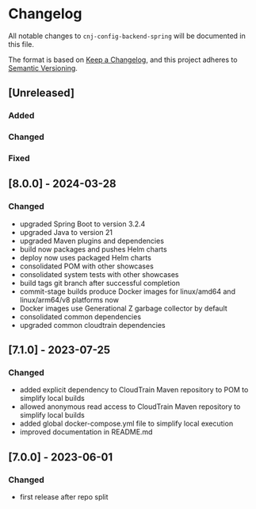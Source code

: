 # Changelog
All notable changes to `cnj-config-backend-spring` will be documented in this file.

The format is based on [Keep a Changelog](https://keepachangelog.com/en/1.0.0/),
and this project adheres to [Semantic Versioning](https://semver.org/spec/v2.0.0.html).

## [Unreleased]
### Added
### Changed
### Fixed

## [8.0.0] - 2024-03-28
### Changed
- upgraded Spring Boot to version 3.2.4
- upgraded Java to version 21
- upgraded Maven plugins and dependencies
- build now packages and pushes Helm charts
- deploy now uses packaged Helm charts
- consolidated POM with other showcases
- consolidated system tests with other showcases
- build tags git branch after successful completion
- commit-stage builds produce Docker images for linux/amd64 and linux/arm64/v8 platforms now
- Docker images use Generational Z garbage collector by default
- consolidated common dependencies
- upgraded common cloudtrain dependencies

## [7.1.0] - 2023-07-25
### Changed
- added explicit dependency to CloudTrain Maven repository to POM to simplify local builds
- allowed anonymous read access to CloudTrain Maven repository to simplify local builds
- added global docker-compose.yml file to simplify local execution
- improved documentation in README.md

## [7.0.0] - 2023-06-01
### Changed
- first release after repo split
